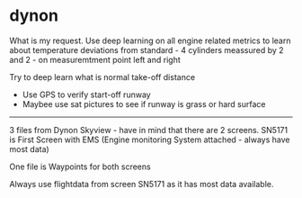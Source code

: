 # dynon

What is my request. Use deep learning on all engine related metrics to learn about temperature deviations from standard - 4 cylinders meassured by 2 and 2 - on measuremtment point left and right


Try to deep learn what is normal take-off distance
* Use GPS to verify start-off runway
*   Maybee use sat pictures to see if runway is grass or hard surface


***


3 files from Dynon Skyview - have in mind that there are 2 screens. SN5171 is First Screen with EMS (Engine monitoring System attached - always have most data) 

One file is Waypoints for both screens

Always use flightdata from screen SN5171 as it has most data available.

